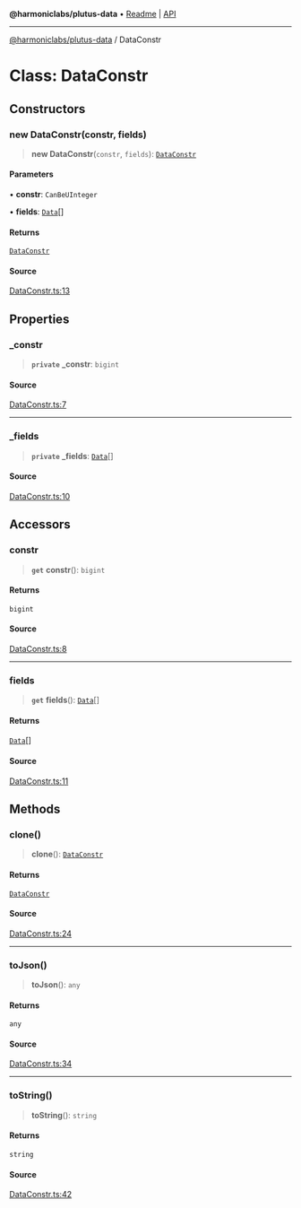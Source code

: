 **@harmoniclabs/plutus-data** • [Readme](../README) \| [API](../globals)

***

[@harmoniclabs/plutus-data](../README) / DataConstr

# Class: DataConstr

## Constructors

### new DataConstr(constr, fields)

> **new DataConstr**(`constr`, `fields`): [`DataConstr`](DataConstr)

#### Parameters

• **constr**: `CanBeUInteger`

• **fields**: [`Data`](../type-aliases/Data)[]

#### Returns

[`DataConstr`](DataConstr)

#### Source

[DataConstr.ts:13](https://github.com/HarmonicLabs/plutus-data/blob/911664c/src/DataConstr.ts#L13)

## Properties

### \_constr

> **`private`** **\_constr**: `bigint`

#### Source

[DataConstr.ts:7](https://github.com/HarmonicLabs/plutus-data/blob/911664c/src/DataConstr.ts#L7)

***

### \_fields

> **`private`** **\_fields**: [`Data`](../type-aliases/Data)[]

#### Source

[DataConstr.ts:10](https://github.com/HarmonicLabs/plutus-data/blob/911664c/src/DataConstr.ts#L10)

## Accessors

### constr

> **`get`** **constr**(): `bigint`

#### Returns

`bigint`

#### Source

[DataConstr.ts:8](https://github.com/HarmonicLabs/plutus-data/blob/911664c/src/DataConstr.ts#L8)

***

### fields

> **`get`** **fields**(): [`Data`](../type-aliases/Data)[]

#### Returns

[`Data`](../type-aliases/Data)[]

#### Source

[DataConstr.ts:11](https://github.com/HarmonicLabs/plutus-data/blob/911664c/src/DataConstr.ts#L11)

## Methods

### clone()

> **clone**(): [`DataConstr`](DataConstr)

#### Returns

[`DataConstr`](DataConstr)

#### Source

[DataConstr.ts:24](https://github.com/HarmonicLabs/plutus-data/blob/911664c/src/DataConstr.ts#L24)

***

### toJson()

> **toJson**(): `any`

#### Returns

`any`

#### Source

[DataConstr.ts:34](https://github.com/HarmonicLabs/plutus-data/blob/911664c/src/DataConstr.ts#L34)

***

### toString()

> **toString**(): `string`

#### Returns

`string`

#### Source

[DataConstr.ts:42](https://github.com/HarmonicLabs/plutus-data/blob/911664c/src/DataConstr.ts#L42)
